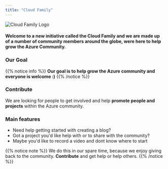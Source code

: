 ```yaml
---
title: "Cloud Family"
---
```



![Cloud Family Logo](/images/CloudFamilyLogo.png)

#### Welcome to a new initiative called the **Cloud Family** and we are made up of a number of community members around the globe, were here to help grow the **Azure Community**.



### Our Goal

{{% notice info %}}
**Our goal is to help grow the Azure community and everyone is welcome :)**
{{% /notice %}}

### Contribute

We are looking for people to get involved and help **promote people and projects** within the Azure community.

### Main features

* Need help getting started with creating a blog?
* Got a project you'd like help with or to share with the community?
* Maybe you'd like to record a video and dont know where to start


{{% notice note %}}
We do this in our spare time, because we enjoy giving back to the community. **Contribute** and get help or help others.
{{% /notice %}}